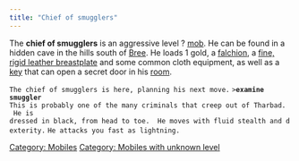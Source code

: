 ```yaml
---
title: "Chief of smugglers"
---
```


The **chief of smugglers** is an aggressive level ?
[mob](mob "wikilink"). He can be found in a hidden cave in the hills
south of [Bree](Bree "wikilink"). He loads 1 gold, a
[falchion](falchion "wikilink"), a [fine, rigid leather
breastplate](fine,_rigid_leather_breastplate "wikilink") and some common
cloth equipment, as well as a [key](key "wikilink") that can open a
secret door in his [room](room "wikilink").

`The chief of smugglers is here, planning his next move.`
`>`**`examine smuggler`**
`This is probably one of the many criminals that creep out of Tharbad.  He is`
`dressed in black, from head to toe.  He moves with fluid stealth and dexterity.`
`He attacks you fast as lightning.`

[Category: Mobiles](Category:_Mobiles "wikilink") [Category: Mobiles
with unknown level](Category:_Mobiles_with_unknown_level "wikilink")